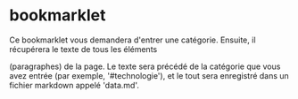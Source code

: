 # bookmarklet

Ce bookmarklet vous demandera d'entrer une catégorie. Ensuite, il récupérera le texte de tous les éléments <p> (paragraphes) de la page. 
Le texte sera précédé de la catégorie que vous avez entrée (par exemple, '#technologie'), et le tout sera enregistré dans un fichier markdown appelé 'data.md'.
